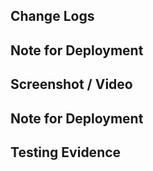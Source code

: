 ## Change Logs

<!-- #GitlabIssueNumber / Issue Link / Describe what have changed  -->

## Note for Deployment

<!--
- Tell to DevOps what should he do to deploy this change
- example:
  - Please run migration when deploy this
  - Please upload these files into folder xxx
  - Please create folder `xxx` and give permission `777`
  - Please run this SQL after deploy ```sql INSERT INTO xxx (...) ```
  - etc...
-->

## Screenshot / Video

<!--
Attach pictures of this work / video explanation about this work
-->

## Note for Deployment

<!--
- Tell to DevOps what should he do to deploy this change
- example:
  - Please run migration when deploy this
  - Please upload these files into folder xxx
  - Please create folder `xxx` and give permission `777`
  - Please run this SQL after deploy ```sql INSERT INTO xxx (...) ```
  - etc...
-->

## Testing Evidence

<!-- link to Testing Report by QA -->
